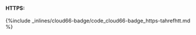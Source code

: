 <!-- post: -->

#### HTTPS:



{%include _inlines/cloud66-badge/code_cloud66-badge_https-tahrefhtt.md %}


